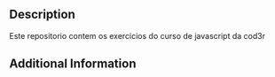 ## Description
Este repositorio contem os exercicios do curso de javascript da cod3r

## Additional Information